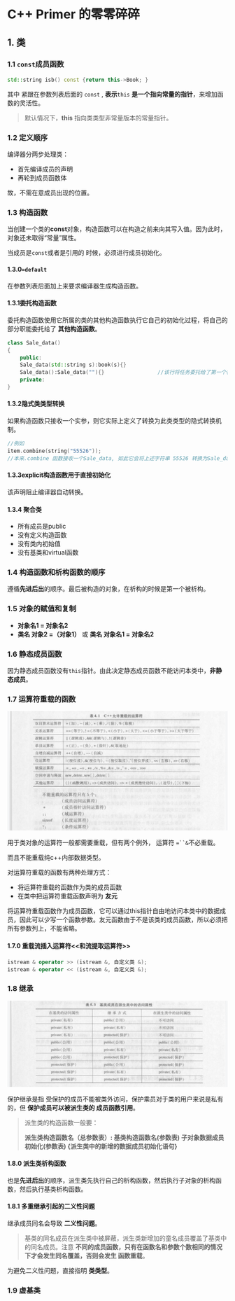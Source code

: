 

# C++ Primer 的零零碎碎

## 1. 类

### 1.1 `const`成员函数

```c++
std::string isb() const {return this->Book; }
```

其中 紧跟在参数列表后面的 `const` , **表示**`this` **是一个指向常量的指针**，来增加函数的灵活性。

> 默认情况下，**this** 指向类类型非常量版本的常量指针。

### 1.2 定义顺序

编译器分两步处理类： 

* 首先编译成员的声明
* 再轮到成员函数体

故，不需在意成员出现的位置。

### 1.3 构造函数

当创建一个类的**const**对象，构造函数可以在构造之前来向其写入值。因为此时，对象还未取得“常量”属性。

当成员是`const`或者是引用的 时候，必须进行成员初始化。

#### 1.3.0`=default`

在参数列表后面加上来要求编译器生成构造函数。

#### 1.3.1委托构造函数

委托构造函数使用它所属的类的其他构造函数执行它自己的初始化过程，将自己的部分职能委托给了 **其他构造函数**。

```c++
class Sale_data()
{
    public:
    Sale_data(std::string s):book(s){}
    Sale_data():Sale_data(""){}                 //该行将任务委托给了第一个构造函数。
    private:
}
```

#### 1.3.2隐式类类型转换

如果构造函数只接收一个实参，则它实际上定义了转换为此类类型的隐式转换机制。

```c++
//例如
item.combine(string("55526"));
//本来.combine 函数接收一个Sale_data, 如此它会将上述字符串 55526 转换为Sale_data类。
```

#### 1.3.3explicit构造函数用于直接初始化

该声明阻止编译器自动转换。

#### 1.3.4 聚合类

* 所有成员是public
* 没有定义构造函数
* 没有类内初始值
* 没有基类和virtual函数

### 1.4 构造函数和析构函数的顺序

遵循**先进后出**的顺序。最后被构造的对象，在析构的时候是第一个被析构。

### 1.5 对象的赋值和复制

* **对象名1 = 对象名2**
* **类名 对象2 =（对象1）**   或     **类名  对象名1 = 对象名2**

### 1.6 静态成员函数

因为静态成员函数没有`this`指针。由此决定静态成员函数不能访问本类中，**非静态成员**。

### 1.7 运算符重载的函数

![8F87CCB4E5ACE034BE4EBCA7582965A0](学习笔记.assets/8F87CCB4E5ACE034BE4EBCA7582965A0.png)

用于类对象的运算符一般都需要重载，但有两个例外， 运算符 `=``&`不必重载。

而且不能重载纯c++内部数据类型。

对运算符重载的函数有两种处理方式：

* 将运算符重载的函数作为类的成员函数
* 在类中把运算符重载函数声明为 **友元**

将运算符重载函数作为成员函数，它可以通过this指针自由地访问本类中的数据成员，因此可以少写一个函数参数。友元函数由于不是该类的成员函数，所以必须把所有参数列上，不能省略。

#### 1.7.0 重载流插入运算符<<和流提取运算符>>

```c++
istream & operator >> (istream &, 自定义类 &);
istream & operator << (istream &, 自定义类 &);
```

### 1.8  继承

![1B5331E15498CEC8679C9A735D6457F0](学习笔记.assets/1B5331E15498CEC8679C9A735D6457F0.png)

保护继承是指  受保护的成员不能被类外访问，保护乘员对于类的用户来说是私有的，但 **保护成员可以被派生类的 成员函数引用**。

> 派生类的构造函数一般要：
>
> **派生类构造函数名（总参数表）: 基类构造函数名(参数表)  子对象数据成员初始化(参数表)  {派生类中的新增的数据成员初始化语句}**

#### 1.8.0 派生类析构函数

也是**先进后出**的顺序，派生类先执行自己的析构函数，然后执行子对象的析构函数，然后执行基类析构函数。

#### 1.8.1 多重继承引起的二义性问题

继承成员同名会导致 **二义性问题**。

> 基类的同名成员在派生类中被屏蔽，派生类新增加的童名成员覆盖了基类中的同名成员。注意 **不同的成员函数，只有在函数名和参数个数相同的情况下才会发生同名覆盖，否则会发生 函数重载**。

为避免二义性问题，直接指明 **类类型**。



### 1.9   虚基类

